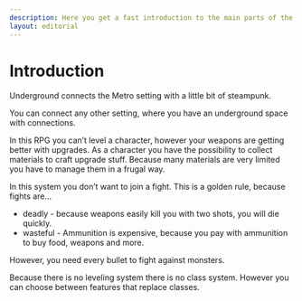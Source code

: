 ```yaml
---
description: Here you get a fast introduction to the main parts of the system
layout: editorial
---
```


# Introduction

Underground connects the Metro setting with a little bit of steampunk.&#x20;

You can connect any other setting, where you have an underground space with connections.

In this RPG you can’t level a character, however your weapons are getting better with upgrades. As a character you have the possibility to collect materials to craft upgrade stuff. Because many materials are very limited you have to manage them in a frugal way.

In this system you don’t want to join a fight. This is a golden rule, because fights are…

* &#x20;deadly - because weapons easily kill you with two shots, you will die quickly.
* &#x20;wasteful - Ammunition is expensive, because you pay with ammunition to buy food, weapons and more.

However, you need every bullet to fight against monsters.

Because there is no leveling system there is no class system. However you can choose between features that replace classes.&#x20;
